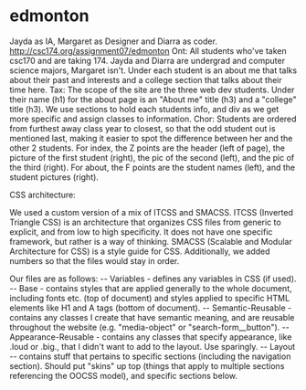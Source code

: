 # edmonton
Jayda as IA, Margaret as Designer and Diarra as coder.
http://csc174.org/assignment07/edmonton
Ont: All students who've taken csc170 and are taking 174. 
Jayda and Diarra are undergrad and computer science majors,
Margaret isn't. Under each student is an about me that talks about their past and interests and a college section that talks about their time here. 
Tax: The scope of the site are the three web dev students. Under their name (h1) for the about page is an "About me" title (h3) and a "college" title (h3). We use sections to hold each students info, and div as we get more specific and assign classes to information. 
Chor: Students are ordered from furthest away class year to closest, so that the odd student out is mentioned last, making it easier to spot the difference between her and the other 2 students.
For index, the Z points are the header (left of page), the picture of the first student (right), the pic of the second (left), and the pic of the third (right).
For about, the F points are the student names (left), and the student pictures (right).



CSS architecture:

We used a custom version of a mix of ITCSS and SMACSS. ITCSS (Inverted Triangle CSS) is an architecture that organizes CSS files from generic to explicit, and from low to high specificity. It does not have one specific framework, but rather is a way of thinking. SMACSS (Scalable and Modular Architecture for CSS) is a style guide for CSS. Additionally, we added numbers so that the files would stay in order.

Our files are as follows:
-- Variables - defines any variables in CSS (if used).
-- Base - contains styles that are applied generally to the whole document, including fonts etc. (top of document) and styles applied to specific HTML elements like H1 and A tags (bottom of document).
-- Semantic-Reusable - contains any classes I create that have semantic meaning, and are reusable throughout the website (e.g. "media-object" or "search-form__button").
-- Appearance-Reusable - contains any classes that specify appearance, like .loud or .big., that I didn't want to add to the layout. Use sparingly.
-- Layout -- contains stuff that pertains to specific sections (including the navigation section). Should put "skins" up top (things that apply to multiple sections referencing the OOCSS model), and specific sections below.